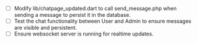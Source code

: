 - [ ] Modify lib/chatpage_updated.dart to call send_message.php when sending a message to persist it in the database.
- [ ] Test the chat functionality between User and Admin to ensure messages are visible and persistent.
- [ ] Ensure websocket server is running for realtime updates.
